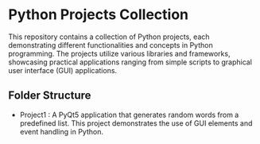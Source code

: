 # Python Projects Collection

This repository contains a collection of Python projects, each demonstrating different functionalities and concepts in Python programming. The projects utilize various libraries and frameworks, showcasing practical applications ranging from simple scripts to graphical user interface (GUI) applications.

## Folder Structure

- Project1 : A PyQt5 application that generates random words from a predefined list. This project demonstrates the use of GUI elements and event handling in Python.